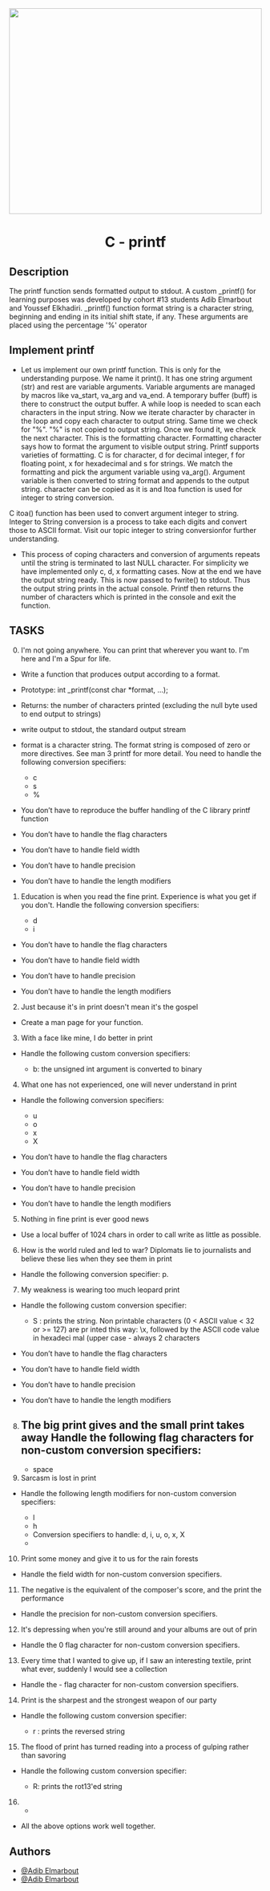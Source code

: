 <img src="https://user-images.githubusercontent.com/123780268/233831924-7753dbca-be67-4907-9d2f-07fe70298fe6.gif" width="100%" height="410px" />

<h1 align=center>C - printf</h1>

## Description

The printf function sends formatted output to stdout. A custom _printf() for learning purposes was developed by cohort #13 students Adib Elmarbout and Youssef Elkhadiri. _printf() function format string is a character string, beginning and ending in its initial shift state, if any. These arguments are placed using the percentage '%' operator

## Implement printf

- Let us implement our own printf function. This is only for the understanding purpose. We name it print(). It has one string argument (str) and rest are variable arguments. Variable arguments are managed by macros like va_start, va_arg and va_end. A temporary buffer (buff) is there to construct the output buffer. A while loop is needed to scan each characters in the input string. Now we iterate character by character in the loop and copy each character to output string. Same time we check for "%". "%" is not copied to output string. Once we found it, we check the next character. This is the formatting character. Formatting character says how to format the argument to visible output string. Printf supports varieties of formatting. C is for character, d for decimal integer, f for floating point, x for hexadecimal and s for strings. We match the formatting and pick the argument variable using va_arg(). Argument variable is then converted to string format and appends to the output string. character can be copied as it is and Itoa function is used for integer to string conversion.

C itoa() function has been used to convert argument integer to string. Integer to String conversion is a process to take each digits and convert those to ASCII format. Visit our topic integer to string conversionfor further understanding.

- This process of coping characters and conversion of arguments repeats until the string is terminated to last NULL character. For simplicity we have implemented only c, d, x formatting cases. Now at the end we have the output string ready. This is now passed to fwrite() to stdout. Thus the output string prints in the actual console. Printf then returns the number of characters which is printed in the console and exit the function.

## TASKS

0. I'm not going anywhere. You can print that wherever you want to. I'm here and I'm a Spur for life.
- Write a function that produces output according to a format.

- Prototype: int _printf(const char *format, ...);

- Returns: the number of characters printed (excluding the null byte used to end output to strings)

- write output to stdout, the standard output stream

- format is a character string. The format string is composed of zero or more directives. See man 3 printf for more detail. You need to handle the following conversion specifiers:

     - c
     - s
     - %
- You don’t have to reproduce the buffer handling of the C library printf function

- You don’t have to handle the flag characters

- You don’t have to handle field width

- You don’t have to handle precision

- You don’t have to handle the length modifiers

1. Education is when you read the fine print. Experience is what you get if you don't.
Handle the following conversion specifiers:

   - d
   - i
- You don’t have to handle the flag characters

- You don’t have to handle field width

- You don’t have to handle precision

- You don’t have to handle the length modifiers

2. Just because it's in print doesn't mean it's the gospel
  - Create a man page for your function.
3. With a face like mine, I do better in print
- Handle the following custom conversion specifiers:

    - b: the unsigned int argument is converted to binary
4. What one has not experienced, one will never understand in print
- Handle the following conversion specifiers:

     - u
     - o
     - x
     - X
- You don’t have to handle the flag characters

- You don’t have to handle field width

- You don’t have to handle precision

- You don’t have to handle the length modifiers

5. Nothing in fine print is ever good news
- Use a local buffer of 1024 chars in order to call write as little as possible.

6. How is the world ruled and led to war? Diplomats lie to journalists and believe these lies when they see them in print
- Handle the following conversion specifier: p.


7. My weakness is wearing too much leopard print
- Handle the following custom conversion specifier:

    - S : prints the string. Non printable characters (0 < ASCII value < 32 or >= 127) are pr inted this way: \x, followed by the ASCII code value in hexadeci mal (upper case - always 2 characters


- You don’t have to handle the flag characters
- You don’t have to handle field width
- You don’t have to handle precision
- You don’t have to handle the length modifiers


8. The big print gives and the small print takes away
Handle the following flag characters for non-custom conversion specifiers:
    - 
   - space
9. Sarcasm is lost in print
- Handle the following length modifiers for non-custom conversion specifiers:

     - l
     - h
     - Conversion specifiers to handle: d, i, u, o, x, X
     - 
10. Print some money and give it to us for the rain forests
- Handle the field width for non-custom conversion specifiers.


11. The negative is the equivalent of the composer's score, and the print the performance
- Handle the precision for non-custom conversion specifiers.


12. It's depressing when you're still around and your albums are out of prin
- Handle the 0 flag character for non-custom conversion specifiers.


13. Every time that I wanted to give up, if I saw an interesting textile, print what ever, suddenly I would see a collection
- Handle the - flag character for non-custom conversion specifiers.


14. Print is the sharpest and the strongest weapon of our party
- Handle the following custom conversion specifier:

    - r : prints the reversed string


15. The flood of print has turned reading into a process of gulping rather than savoring
- Handle the following custom conversion specifier:

     - R: prints the rot13'ed string
16. *
- All the above options work well together.

## Authors

- [@Adib Elmarbout](https://www.github.com/adibelma)
- [@Adib Elmarbout](https://www.github.com/Ussef7)


